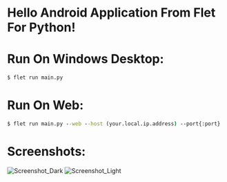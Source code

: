 # Hello Android Application From Flet For Python!

# Run On Windows Desktop:
```cmd
$ flet run main.py
```
# Run On Web:
```cmd
$ flet run main.py --web --host (your.local.ip.address) --port{:port}
```

# Screenshots:
![Screenshot_Dark](https://github.com/user-attachments/assets/12316a63-748a-4406-8e05-e99c24861f5c)
![Screenshot_Light](https://github.com/user-attachments/assets/f2bb906a-7839-4fec-a26f-dc48a43cde07)
